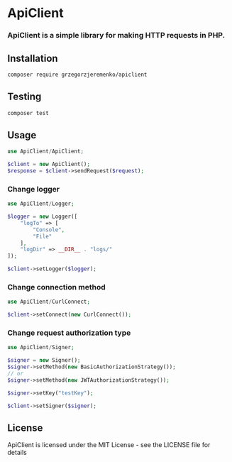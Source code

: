 # ApiClient
### ApiClient is a simple library for making HTTP requests in PHP.

## Installation
```bash 
composer require grzegorzjeremenko/apiclient
```

## Testing
```bash
composer test
```

## Usage
```php
use ApiClient/ApiClient;

$client = new ApiClient();
$response = $client->sendRequest($request);
```

### Change logger
```php
use ApiClient/Logger;

$logger = new Logger([
    "logTo" => [
        "Console",
        "File"
    ],
    "logDir" => __DIR__ . "logs/"
]);

$client->setLogger($logger);
```

### Change connection method
```php
use ApiClient/CurlConnect;

$client->setConnect(new CurlConnect());
```

### Change request authorization type
```php
use ApiClient/Signer;

$signer = new Signer();
$signer->setMethod(new BasicAuthorizationStrategy());
// or
$signer->setMethod(new JWTAuthorizationStrategy());

$signer->setKey("testKey");

$client->setSigner($signer);
```

## License
ApiClient is licensed under the MIT License - see the LICENSE file for details

